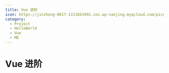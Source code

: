 ```yaml
---
title: Vue 进阶
icon: https://jinzhong-0817-1311841992.cos.ap-nanjing.myqcloud.com/picgo/docker.svg
category:
  - Project
  - HelloWorld
  - Vue
  - MD
---
```


# Vue 进阶


